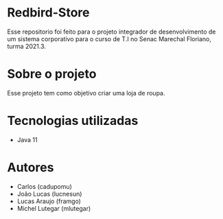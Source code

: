 # Redbird-Store
Esse repositorio foi feito para o projeto integrador de desenvolvimento de um sistema corporativo para o curso de T.I no Senac Marechal Floriano, turma 2021.3. 

# Sobre o projeto
Esse projeto tem como objetivo criar uma loja de roupa. 

# Tecnologias utilizadas
- Java 11

# Autores
- Carlos (cadupomu)
- João Lucas (lucnesun)
- Lucas Araujo (framgo)
- Michel Lutegar (mlutegar)
